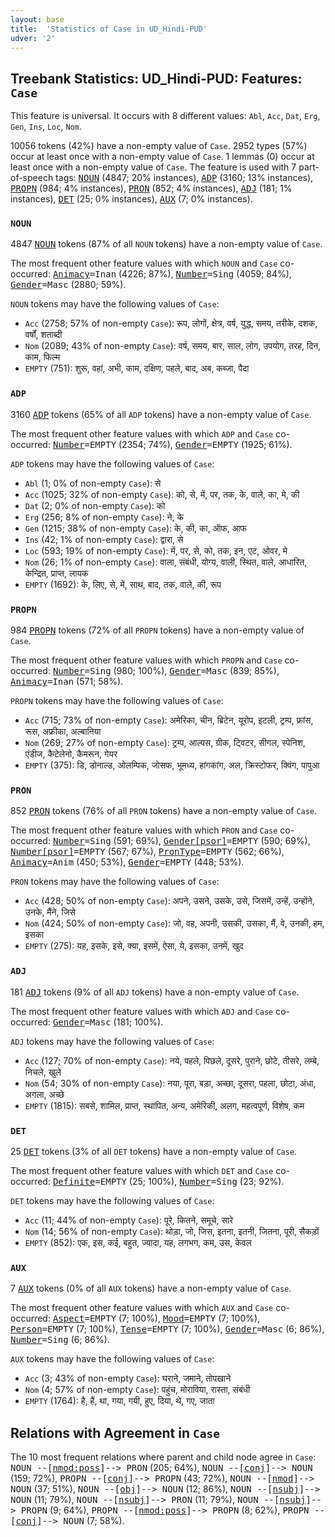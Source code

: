 ```yaml
---
layout: base
title:  'Statistics of Case in UD_Hindi-PUD'
udver: '2'
---
```


## Treebank Statistics: UD_Hindi-PUD: Features: `Case`

This feature is universal.
It occurs with 8 different values: `Abl`, `Acc`, `Dat`, `Erg`, `Gen`, `Ins`, `Loc`, `Nom`.

10056 tokens (42%) have a non-empty value of `Case`.
2952 types (57%) occur at least once with a non-empty value of `Case`.
1 lemmas (0) occur at least once with a non-empty value of `Case`.
The feature is used with 7 part-of-speech tags: <tt><a href="hi_pud-pos-NOUN.html">NOUN</a></tt> (4847; 20% instances), <tt><a href="hi_pud-pos-ADP.html">ADP</a></tt> (3160; 13% instances), <tt><a href="hi_pud-pos-PROPN.html">PROPN</a></tt> (984; 4% instances), <tt><a href="hi_pud-pos-PRON.html">PRON</a></tt> (852; 4% instances), <tt><a href="hi_pud-pos-ADJ.html">ADJ</a></tt> (181; 1% instances), <tt><a href="hi_pud-pos-DET.html">DET</a></tt> (25; 0% instances), <tt><a href="hi_pud-pos-AUX.html">AUX</a></tt> (7; 0% instances).

### `NOUN`

4847 <tt><a href="hi_pud-pos-NOUN.html">NOUN</a></tt> tokens (87% of all `NOUN` tokens) have a non-empty value of `Case`.

The most frequent other feature values with which `NOUN` and `Case` co-occurred: <tt><a href="hi_pud-feat-Animacy.html">Animacy</a></tt><tt>=Inan</tt> (4226; 87%), <tt><a href="hi_pud-feat-Number.html">Number</a></tt><tt>=Sing</tt> (4059; 84%), <tt><a href="hi_pud-feat-Gender.html">Gender</a></tt><tt>=Masc</tt> (2880; 59%).

`NOUN` tokens may have the following values of `Case`:

* `Acc` (2758; 57% of non-empty `Case`): रूप, लोगों, क्षेत्र, वर्ष, युद्ध, समय, तरीके, दशक, वर्षों, शताब्दी
* `Nom` (2089; 43% of non-empty `Case`): वर्ष, समय, बार, साल, लोग, उपयोग, तरह, दिन, काम, फिल्म
* `EMPTY` (751): शुरू, वहां, अभी, काम, दक्षिण, पहले, बाद, अब, कब्जा, पैदा

### `ADP`

3160 <tt><a href="hi_pud-pos-ADP.html">ADP</a></tt> tokens (65% of all `ADP` tokens) have a non-empty value of `Case`.

The most frequent other feature values with which `ADP` and `Case` co-occurred: <tt><a href="hi_pud-feat-Number.html">Number</a></tt><tt>=EMPTY</tt> (2354; 74%), <tt><a href="hi_pud-feat-Gender.html">Gender</a></tt><tt>=EMPTY</tt> (1925; 61%).

`ADP` tokens may have the following values of `Case`:

* `Abl` (1; 0% of non-empty `Case`): से
* `Acc` (1025; 32% of non-empty `Case`): को, से, में, पर, तक, के, वाले, का, मे, की
* `Dat` (2; 0% of non-empty `Case`): को
* `Erg` (256; 8% of non-empty `Case`): ने, के
* `Gen` (1215; 38% of non-empty `Case`): के, की, का, ऑफ, आफ
* `Ins` (42; 1% of non-empty `Case`): द्वारा, से
* `Loc` (593; 19% of non-empty `Case`): में, पर, से, को, तक, इन, एट, ओवर, मे
* `Nom` (26; 1% of non-empty `Case`): वाला, संबंधी, योग्य, वाली, स्थित, वाले, आधारित, केन्द्रित, प्राप्त, लायक
* `EMPTY` (1692): के, लिए, से, में, साथ, बाद, तक, वाले, की, रूप

### `PROPN`

984 <tt><a href="hi_pud-pos-PROPN.html">PROPN</a></tt> tokens (72% of all `PROPN` tokens) have a non-empty value of `Case`.

The most frequent other feature values with which `PROPN` and `Case` co-occurred: <tt><a href="hi_pud-feat-Number.html">Number</a></tt><tt>=Sing</tt> (980; 100%), <tt><a href="hi_pud-feat-Gender.html">Gender</a></tt><tt>=Masc</tt> (839; 85%), <tt><a href="hi_pud-feat-Animacy.html">Animacy</a></tt><tt>=Inan</tt> (571; 58%).

`PROPN` tokens may have the following values of `Case`:

* `Acc` (715; 73% of non-empty `Case`): अमेरिका, चीन, ब्रिटेन, यूरोप, इटली, ट्रम्प, फ्रांस, रूस, अफ्रीका, अल्बानिया
* `Nom` (269; 27% of non-empty `Case`): ट्रम्प, आल्पस, ग्रीक, ट्विटर, सीगल, स्पेनिश, एंडीज, कैटेलेनो, कैमरून, गेयर
* `EMPTY` (375): डि, डोनाल्ड, ओलम्पिक, जोसफ, भूमध्य, हांगकांग, अल, क्रिस्टोफर, क्विंग, पापुआ

### `PRON`

852 <tt><a href="hi_pud-pos-PRON.html">PRON</a></tt> tokens (76% of all `PRON` tokens) have a non-empty value of `Case`.

The most frequent other feature values with which `PRON` and `Case` co-occurred: <tt><a href="hi_pud-feat-Number.html">Number</a></tt><tt>=Sing</tt> (591; 69%), <tt><a href="hi_pud-feat-Gender-psor.html">Gender[psor]</a></tt><tt>=EMPTY</tt> (590; 69%), <tt><a href="hi_pud-feat-Number-psor.html">Number[psor]</a></tt><tt>=EMPTY</tt> (567; 67%), <tt><a href="hi_pud-feat-PronType.html">PronType</a></tt><tt>=EMPTY</tt> (562; 66%), <tt><a href="hi_pud-feat-Animacy.html">Animacy</a></tt><tt>=Anim</tt> (450; 53%), <tt><a href="hi_pud-feat-Gender.html">Gender</a></tt><tt>=EMPTY</tt> (448; 53%).

`PRON` tokens may have the following values of `Case`:

* `Acc` (428; 50% of non-empty `Case`): अपने, उसने, उसके, उसे, जिसमें, उन्हें, उन्होंने, उनके, मैंने, जिसे
* `Nom` (424; 50% of non-empty `Case`): जो, वह, अपनी, उसकी, उसका, मैं, वे, उनकी, हम, इसका
* `EMPTY` (275): यह, इसके, इसे, क्या, इसमें, ऐसा, ये, इसका, उनमें, खुद

### `ADJ`

181 <tt><a href="hi_pud-pos-ADJ.html">ADJ</a></tt> tokens (9% of all `ADJ` tokens) have a non-empty value of `Case`.

The most frequent other feature values with which `ADJ` and `Case` co-occurred: <tt><a href="hi_pud-feat-Gender.html">Gender</a></tt><tt>=Masc</tt> (181; 100%).

`ADJ` tokens may have the following values of `Case`:

* `Acc` (127; 70% of non-empty `Case`): नये, पहले, पिछले, दूसरे, पुराने, छोटे, तीसरे, लम्बे, निचले, खुले
* `Nom` (54; 30% of non-empty `Case`): नया, पूरा, बड़ा, अच्छा, दूसरा, पहला, छोटा, अंधा, अगला, अच्छे
* `EMPTY` (1815): सबसे, शामिल, प्राप्त, स्थापित, अन्य, अमेरिकी, अलग, महत्वपूर्ण, विशेष, कम

### `DET`

25 <tt><a href="hi_pud-pos-DET.html">DET</a></tt> tokens (3% of all `DET` tokens) have a non-empty value of `Case`.

The most frequent other feature values with which `DET` and `Case` co-occurred: <tt><a href="hi_pud-feat-Definite.html">Definite</a></tt><tt>=EMPTY</tt> (25; 100%), <tt><a href="hi_pud-feat-Number.html">Number</a></tt><tt>=Sing</tt> (23; 92%).

`DET` tokens may have the following values of `Case`:

* `Acc` (11; 44% of non-empty `Case`): पूरे, कितने, समूचे, सारे
* `Nom` (14; 56% of non-empty `Case`): थोड़ा, जो, जिस, इतना, इतनी, जितना, पूरी, सैकड़ों
* `EMPTY` (852): एक, इस, कई, बहुत, ज्यादा, यह, लगभग, कम, उस, केवल

### `AUX`

7 <tt><a href="hi_pud-pos-AUX.html">AUX</a></tt> tokens (0% of all `AUX` tokens) have a non-empty value of `Case`.

The most frequent other feature values with which `AUX` and `Case` co-occurred: <tt><a href="hi_pud-feat-Aspect.html">Aspect</a></tt><tt>=EMPTY</tt> (7; 100%), <tt><a href="hi_pud-feat-Mood.html">Mood</a></tt><tt>=EMPTY</tt> (7; 100%), <tt><a href="hi_pud-feat-Person.html">Person</a></tt><tt>=EMPTY</tt> (7; 100%), <tt><a href="hi_pud-feat-Tense.html">Tense</a></tt><tt>=EMPTY</tt> (7; 100%), <tt><a href="hi_pud-feat-Gender.html">Gender</a></tt><tt>=Masc</tt> (6; 86%), <tt><a href="hi_pud-feat-Number.html">Number</a></tt><tt>=Sing</tt> (6; 86%).

`AUX` tokens may have the following values of `Case`:

* `Acc` (3; 43% of non-empty `Case`): घराने, जमाने, तोपखाने
* `Nom` (4; 57% of non-empty `Case`): पहुंच, मोराविया, रास्ता, संबंधी
* `EMPTY` (1764): है, हैं, था, गया, गयी, हुए, दिया, थे, गए, जाता

## Relations with Agreement in `Case`

The 10 most frequent relations where parent and child node agree in `Case`:
<tt>NOUN --[<tt><a href="hi_pud-dep-nmod-poss.html">nmod:poss</a></tt>]--> PRON</tt> (205; 64%),
<tt>NOUN --[<tt><a href="hi_pud-dep-conj.html">conj</a></tt>]--> NOUN</tt> (159; 72%),
<tt>PROPN --[<tt><a href="hi_pud-dep-conj.html">conj</a></tt>]--> PROPN</tt> (43; 72%),
<tt>NOUN --[<tt><a href="hi_pud-dep-nmod.html">nmod</a></tt>]--> NOUN</tt> (37; 51%),
<tt>NOUN --[<tt><a href="hi_pud-dep-obj.html">obj</a></tt>]--> NOUN</tt> (12; 86%),
<tt>NOUN --[<tt><a href="hi_pud-dep-nsubj.html">nsubj</a></tt>]--> NOUN</tt> (11; 79%),
<tt>NOUN --[<tt><a href="hi_pud-dep-nsubj.html">nsubj</a></tt>]--> PRON</tt> (11; 79%),
<tt>NOUN --[<tt><a href="hi_pud-dep-nsubj.html">nsubj</a></tt>]--> PROPN</tt> (9; 64%),
<tt>PROPN --[<tt><a href="hi_pud-dep-nmod-poss.html">nmod:poss</a></tt>]--> PROPN</tt> (8; 62%),
<tt>PROPN --[<tt><a href="hi_pud-dep-conj.html">conj</a></tt>]--> NOUN</tt> (7; 58%).

